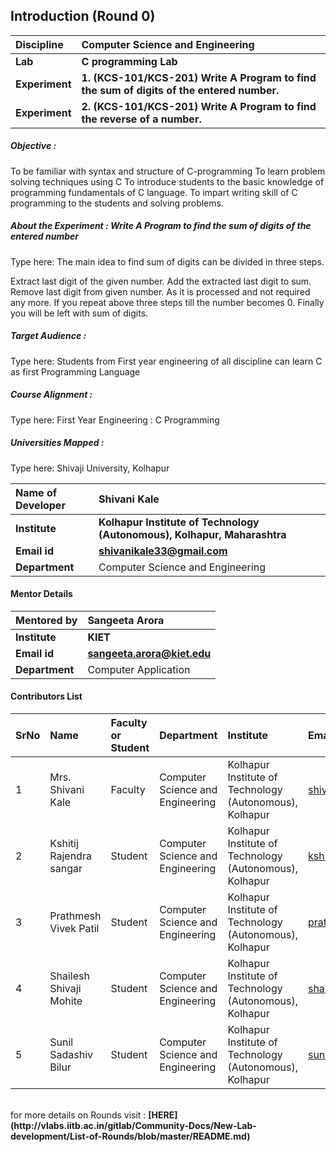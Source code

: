 ## Introduction (Round 0)

<b>Discipline | <b>Computer Science and Engineering
:--|:--|
<b> Lab | <b> C programming Lab
<b> Experiment|     <b> 1. (KCS-101/KCS-201)	Write A Program to find the sum of digits of the entered number.
 <b> Experiment|    <b> 2. (KCS-101/KCS-201)	Write A Program to find the reverse of a number.




<h5> Objective : </h5>

To be familiar with syntax and structure of C-programming
To learn problem solving techniques using C
To introduce students to the basic knowledge of programming fundamentals of C language. 
To impart writing skill of C programming to the students and solving problems.

<h5> About the Experiment : Write A Program to find the sum of digits of the entered number </h5>

Type here: The main idea to find sum of digits can be divided in three steps.

Extract last digit of the given number.
Add the extracted last digit to sum.
Remove last digit from given number. As it is processed and not required any more.
If you repeat above three steps till the number becomes 0. 
Finally you will be left with sum of digits.

<h5> Target Audience : </h5>

Type here: Students from First year engineering of all discipline can learn C as first Programming Language

<h5> Course Alignment : </h5>

Type here: First Year Engineering : C Programming 

<h5> Universities Mapped : </h5>

Type here: Shivaji University, Kolhapur

<b>Name of Developer | <b> Shivani Kale
:--|:--|
<b> Institute | <b> Kolhapur Institute of Technology (Autonomous), Kolhapur, Maharashtra
<b> Email id|     <b> shivanikale33@gmail.com
<b> Department | Computer Science and Engineering

#### Mentor Details

<b>Mentored by | <b> Sangeeta Arora
:--|:--|
<b> Institute | <b> KIET
<b> Email id|     <b> sangeeta.arora@kiet.edu
<b> Department | Computer Application

#### Contributors List

SrNo | Name | Faculty or Student | Department| Institute | Email id
:--|:--|:--|:--|:--|:--|
1 | Mrs. Shivani Kale | Faculty | Computer Science and Engineering | Kolhapur Institute of Technology (Autonomous), Kolhapur | shivanikale33@gmail.com
2 | Kshitij Rajendra sangar | Student | Computer Science and Engineering | Kolhapur Institute of Technology (Autonomous), Kolhapur |kshitijsangar@gmail.com
3 | Prathmesh Vivek Patil | Student | Computer Science and Engineering | Kolhapur Institute of Technology (Autonomous), Kolhapur | prathmeshpatil0126@gmail.com
4 | Shailesh Shivaji Mohite | Student | Computer Science and Engineering | Kolhapur Institute of Technology (Autonomous), Kolhapur |shailesh.mohite7543@gmail.com
5 | Sunil Sadashiv Bilur | Student | Computer Science and Engineering | Kolhapur Institute of Technology (Autonomous), Kolhapur | sunilbilur@gmail.com


<br>
for more details on Rounds visit : <b> [HERE](http://vlabs.iitb.ac.in/gitlab/Community-Docs/New-Lab-development/List-of-Rounds/blob/master/README.md) </b>
